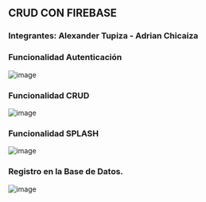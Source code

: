 ## CRUD CON FIREBASE
### Integrantes: Alexander Tupiza - Adrian Chicaiza
### Funcionalidad Autenticación
![image](https://user-images.githubusercontent.com/105765407/212733800-9d01ce09-fadf-4fdb-a2a2-f816027ebb1d.png)
### Funcionalidad CRUD
![image](https://user-images.githubusercontent.com/105765407/212733944-a21d6150-78c4-4500-be9d-8c978392b480.png)
### Funcionalidad SPLASH
![image](https://user-images.githubusercontent.com/105765407/212734060-5342ca1e-ff33-4f8e-a5f0-61511bd0ac3b.png)
### Registro en la Base de Datos.
![image](https://user-images.githubusercontent.com/105765407/212734317-25a9bd6c-4057-4d75-a243-d71ebb7bc685.png)


